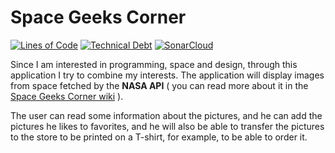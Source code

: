 # Space Geeks Corner

[![Lines of Code](https://sonarcloud.io/api/project_badges/measure?project=alanmiste_SpaceGeeksCorner-backend&metric=ncloc)](https://sonarcloud.io/summary/new_code?id=alanmiste_SpaceGeeksCorner-backend) [![Technical Debt](https://sonarcloud.io/api/project_badges/measure?project=alanmiste_SpaceGeeksCorner-backend&metric=sqale_index)](https://sonarcloud.io/summary/new_code?id=alanmiste_SpaceGeeksCorner-backend) [![SonarCloud](https://sonarcloud.io/images/project_badges/sonarcloud-black.svg)](https://sonarcloud.io/summary/new_code?id=alanmiste_SpaceGeeksCorner-backend)

Since I am interested in programming, space and design, through this application I try to combine my interests.
The application will display images from space fetched by the **NASA API** ( you can read more about it in the [Space
Geeks Corner wiki](https://github.com/alanmiste/SpaceGeeksCorner/wiki) ).

The user can read some information about the pictures, and he can add the pictures he likes to favorites, and he will
also be able to transfer the pictures to the store to be printed on a T-shirt, for example, to be able to order it.